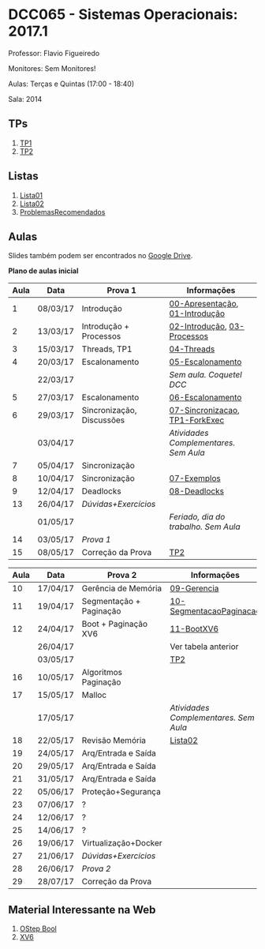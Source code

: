 # DCC065 - Sistemas Operacionais: 2017.1

Professor: Flavio Figueiredo

Monitores: Sem Monitores!

Aulas: Terças e Quintas (17:00 - 18:40)

Sala: 2014

## TPs

  1. [TP1](https://github.com/flaviovdf/SO-2017-1/tree/master/tp1)
  2. [TP2](https://github.com/flaviovdf/SO-2017-1/tree/master/tp2)

## Listas

  1. [Lista01]
  1. [Lista02]
  1. [ProblemasRecomendados]

## Aulas

Slides também podem ser encontrados no [Google Drive](https://drive.google.com/drive/folders/0B0ryAvcYobs0c1oxSU9LaWdFbWs).

**Plano de aulas inicial**

| Aula | Data     |  Prova 1                  | Informações                                            |
|------|----------|---------------------------|--------------------------------------------------------|
| 1    | 08/03/17 | Introdução                | [00-Apresentação], [01-Introdução]                     |
| 2    | 13/03/17 | Introdução + Processos    | [02-Introdução], [03-Processos]                        |
| 3    | 15/03/17 | Threads, TP1              | [04-Threads]                                           |
| 4    | 20/03/17 | Escalonamento             | [05-Escalonamento]                                     |
|      | 22/03/17 |                           | *Sem aula. Coquetel DCC*                               |
| 5    | 27/03/17 | Escalonamento             | [06-Escalonamento]                                     |
| 6    | 29/03/17 | Sincronização, Discussões | [07-Sincronizacao], [TP1-ForkExec]                     |
|      | 03/04/17 |                           | *Atividades Complementares. Sem Aula*                  |
| 7    | 05/04/17 | Sincronização             |                                                        |
| 8    | 10/04/17 | Sincronização             | [07-Exemplos]                                          |
| 9    | 12/04/17 | Deadlocks                 | [08-Deadlocks]                                         |
| 13   | 26/04/17 | *Dúvidas+Exercícios*      |                                                        |
|      | 01/05/17 |                           | *Feriado, dia do trabalho. Sem Aula*                   |
| 14   | 03/05/17 | *Prova 1*                 |                                                        |
| 15   | 08/05/17 | Correção da Prova         | [TP2]                                                  |

| Aula | Data     |  Prova 2                  | Informações                                            |
|------|----------|---------------------------|--------------------------------------------------------|
| 10   | 17/04/17 | Gerência de Memória       | [09-Gerencia]                                          |
| 11   | 19/04/17 | Segmentação + Paginação   | [10-SegmentacaoPaginacao]                              |
| 12   | 24/04/17 | Boot + Paginação XV6      | [11-BootXV6]                                           |
|      | 26/04/17 |                           | Ver tabela anterior                                    |
|      | 03/05/17 |                           | [TP2]                                                  |
| 16   | 10/05/17 | Algoritmos Paginação      |                                                        |
| 17   | 15/05/17 | Malloc                    |                                                        |
|      | 17/05/17 |                           | *Atividades Complementares. Sem Aula*                  |
| 18   | 22/05/17 | Revisão Memória           | [Lista02]                                              |
| 19   | 24/05/17 | Arq/Entrada e Saída       |                                                        |
| 20   | 29/05/17 | Arq/Entrada e Saída       |                                                        |
| 21   | 31/05/17 | Arq/Entrada e Saída       |                                                        |
| 22   | 05/06/17 | Proteção+Segurança        |                                                        |
| 23   | 07/06/17 | ?                         |                                                        |
| 24   | 12/06/17 | ?                         |                                                        |
| 25   | 14/06/17 | ?                         |                                                        |
| 26   | 19/06/17 | Virtualização+Docker      |                                                        |
| 27   | 21/06/17 | *Dúvidas+Exercícios*      |                                                        |
| 28   | 26/06/17 | *Prova 2*                 |                                                        |
| 29   | 28/07/17 | Correção da Prova         |                                                        |


## Material Interessante na Web

  1. [OStep Bool](http://pages.cs.wisc.edu/~remzi/OSTEP/)
  1. [XV6](https://github.com/mit-pdos/xv6-public)

[00-Apresentação]: ./slides/00-Apresentacao.pdf
[01-Introdução]: ./slides/01-Introducao.pdf
[02-Introdução]: ./slides/02-Introducao.pdf
[03-Processos]: ./slides/03-Processos.pdf
[04-Threads]: ./slides/04-Threads.pdf
[05-Escalonamento]: ./slides/05-Escalonamento.pdf
[06-Escalonamento]: ./slides/06-Escalonamento2.pdf
[07-Sincronizacao]: ./slides/07-Sincronizacao.pdf
[TP1-ForkExec]: https://github.com/flaviovdf/SO-2017-1/blob/master/examples/fork_exec/exemplo_de_fork_com_pipe.c
[07-Exemplos]: https://github.com/flaviovdf/SO-2017-1/blob/master/examples/problemssync/
[ProblemasRecomendados]: https://github.com/flaviovdf/SO-2017-1/blob/master/listas/ProblemasRecomendados.md
[Lista01]: https://github.com/flaviovdf/SO-2017-1/blob/master/listas/Lista1.md
[Lista02]: https://github.com/flaviovdf/SO-2017-1/blob/master/listas/Lista2.md
[08-Deadlocks]: ./slides/08-Deadlocks.pdf
[09-Gerencia]: ./slides/09-Memoria.pdf
[10-SegmentacaoPaginacao]: ./slides/10-SegmentacaoPaginacao.pdf
[11-BootXV6]: ./slides/11-Boot.pdf
[TP2]: ./tp2/
